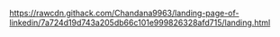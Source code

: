 https://rawcdn.githack.com/Chandana9963/landing-page-of-linkedin/7a724d19d743a205db66c101e999826328afd715/landing.html
